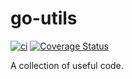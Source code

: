 # go-utils

[![ci](https://github.com/aserto-dev/go-utils/actions/workflows/ci.yaml/badge.svg)](https://github.com/aserto-dev/go-utils/actions/workflows/ci.yaml)
[![Coverage Status](https://coveralls.io/repos/github/aserto-dev/go-utils/badge.svg?branch=main&t=cH8ZU9)](https://coveralls.io/github/aserto-dev/go-utils?branch=main)

A collection of useful code.
